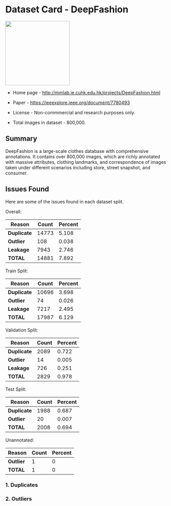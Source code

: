 # Dataset Card - DeepFashion
<img src="https://mmlab.ie.cuhk.edu.hk/projects/DeepFashion/intro.jpg" height="200" />

+ Home page - http://mmlab.ie.cuhk.edu.hk/projects/DeepFashion.html

+ Paper - https://ieeexplore.ieee.org/document/7780493

+ License - Non-commmercial and research purposes only.

+ Total images in dataset - 800,000.

## Summary
DeepFashion is a large-scale clothes database with comprehensive annotations. It contains over 800,000 images, which are richly annotated with massive attributes, clothing landmarks, and correspondence of images taken under different scenarios including store, street snapshot, and consumer.

## Issues Found
Here are some of the issues found in each dataset split.

Overall:

| **Reason**    | **Count** | **Percent** |
|---------------|-----------|-------------|
| **Duplicate** | 14773     | 5.108       |
| **Outlier**   | 108       | 0.038       |
| **Leakage**   | 7943      | 2.746       |
| **TOTAL**     | 14881     | 7.892       |

Train Split:

| **Reason**    | **Count** | **Percent** |
|---------------|-----------|-------------|
| **Duplicate** | 10696     | 3.698       |
| **Outlier**   | 74        | 0.026       |
| **Leakage**   | 7217      | 2.495       |
| **TOTAL**     | 17987     | 6.129       |

Validation Split:

| **Reason**    | **Count** | **Percent** |
|---------------|-----------|-------------|
| **Duplicate** | 2089      | 0.722       |
| **Outlier**   | 14        | 0.005       |
| **Leakage**   | 726       | 0.251       |
| **TOTAL**     | 2829      | 0.978       |


Test Split:

| **Reason**    | **Count** | **Percent** |
|---------------|-----------|-------------|
| **Duplicate** | 1988      | 0.687       |
| **Outlier**   | 20        | 0.007       |
| **TOTAL**     | 2008      | 0.694       |

Unannotated:

| **Reason**    | **Count** | **Percent** |
|---------------|-----------|-------------|
| **Outlier**   | 1         | 0           |
| **TOTAL**     | 1         | 0           |


### 1. Duplicates


### 2. Outliers
